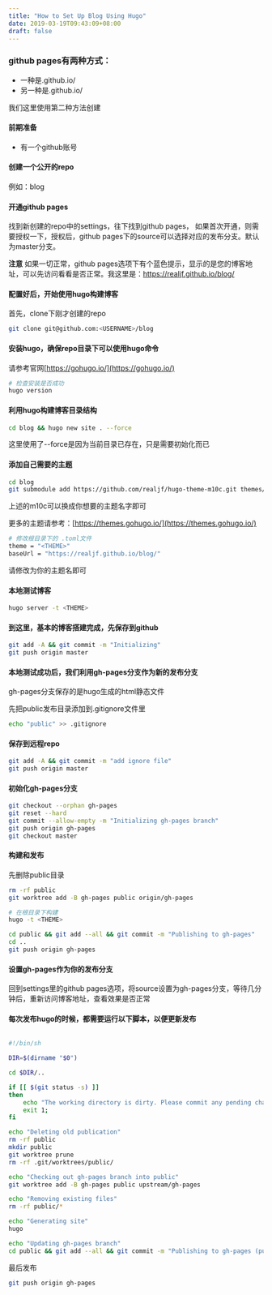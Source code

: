 ```yaml
---
title: "How to Set Up Blog Using Hugo"
date: 2019-03-19T09:43:09+08:00
draft: false
---
```


### github pages有两种方式：
- 一种是<USERNAME>.github.io/
- 另一种是<USERNAME>.github.io/<PROJECT>

我们这里使用第二种方法创建

#### 前期准备
- 有一个github账号


#### 创建一个公开的repo
例如：blog

#### 开通github pages
找到新创建的repo中的settings，往下找到github pages，
如果首次开通，则需要授权一下，授权后，github pages下的source可以选择对应的发布分支。默认为master分支。

**注意**
如果一切正常，github pages选项下有个蓝色提示，显示的是您的博客地址，可以先访问看看是否正常。我这里是：https://realjf.github.io/blog/


#### 配置好后，开始使用hugo构建博客
首先，clone下刚才创建的repo
```sh
git clone git@github.com:<USERNAME>/blog

```

#### 安装hugo，确保repo目录下可以使用hugo命令
请参考官网[https://gohugo.io/](https://gohugo.io/)
```sh
# 检查安装是否成功
hugo version
```

#### 利用hugo构建博客目录结构
```sh
cd blog && hugo new site . --force
```
这里使用了--force是因为当前目录已存在，只是需要初始化而已

#### 添加自己需要的主题
```sh
cd blog
git submodule add https://github.com/realjf/hugo-theme-m10c.git themes/m10c
```
上述的m10c可以换成你想要的主题名字即可

更多的主题请参考：[https://themes.gohugo.io/](https://themes.gohugo.io/)
```sh
# 修改根目录下的 .toml文件
theme = "<THEME>"
baseUrl = "https://realjf.github.io/blog/"
```
<THEME>请修改为你的主题名即可


#### 本地测试博客
```sh
hugo server -t <THEME>
```

#### 到这里，基本的博客搭建完成，先保存到github
```sh
git add -A && git commit -m "Initializing"
git push origin master
```

#### 本地测试成功后，我们利用gh-pages分支作为新的发布分支
gh-pages分支保存的是hugo生成的html静态文件

先把public发布目录添加到.gitignore文件里
```sh
echo "public" >> .gitignore
```

#### 保存到远程repo
```sh
git add -A && git commit -m "add ignore file"
git push origin master
```
#### 初始化gh-pages分支
```sh
git checkout --orphan gh-pages
git reset --hard
git commit --allow-empty -m "Initializing gh-pages branch"
git push origin gh-pages
git checkout master
```

#### 构建和发布
先删除public目录
```sh
rm -rf public
git worktree add -B gh-pages public origin/gh-pages

# 在根目录下构建
hugo -t <THEME>

cd public && git add --all && git commit -m "Publishing to gh-pages"
cd ..
git push origin gh-pages
```

#### 设置gh-pages作为你的发布分支
回到settings里的github pages选项，将source设置为gh-pages分支，等待几分钟后，重新访问博客地址，查看效果是否正常


#### 每次发布hugo的时候，都需要运行以下脚本，以便更新发布
```sh

#!/bin/sh

DIR=$(dirname "$0")

cd $DIR/..

if [[ $(git status -s) ]]
then
    echo "The working directory is dirty. Please commit any pending changes."
    exit 1;
fi

echo "Deleting old publication"
rm -rf public
mkdir public
git worktree prune
rm -rf .git/worktrees/public/

echo "Checking out gh-pages branch into public"
git worktree add -B gh-pages public upstream/gh-pages

echo "Removing existing files"
rm -rf public/*

echo "Generating site"
hugo

echo "Updating gh-pages branch"
cd public && git add --all && git commit -m "Publishing to gh-pages (publish.sh)"

```
最后发布
```sh
git push origin gh-pages
```
